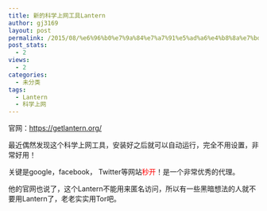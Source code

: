 ```yaml
---
title: 新的科学上网工具Lantern
author: gj3169
layout: post
permalink: /2015/08/%e6%96%b0%e7%9a%84%e7%a7%91%e5%ad%a6%e4%b8%8a%e7%bd%91%e5%b7%a5%e5%85%b7lantern/
post_stats:
  - 2
views:
  - 2
categories:
  - 未分类
tags:
  - Lantern
  - 科学上网
---
```

官网：https://getlantern.org/

最近偶然发现这个科学上网工具，安装好之后就可以自动运行，完全不用设置，非常好用！

关键是google，facebook， Twitter等网站<span style="color: #ff0000;">秒开</span>！是一个非常优秀的代理。

他的官网也说了，这个Lantern不能用来匿名访问，所以有一些黑暗想法的人就不要用Lantern了，老老实实用Tor吧。